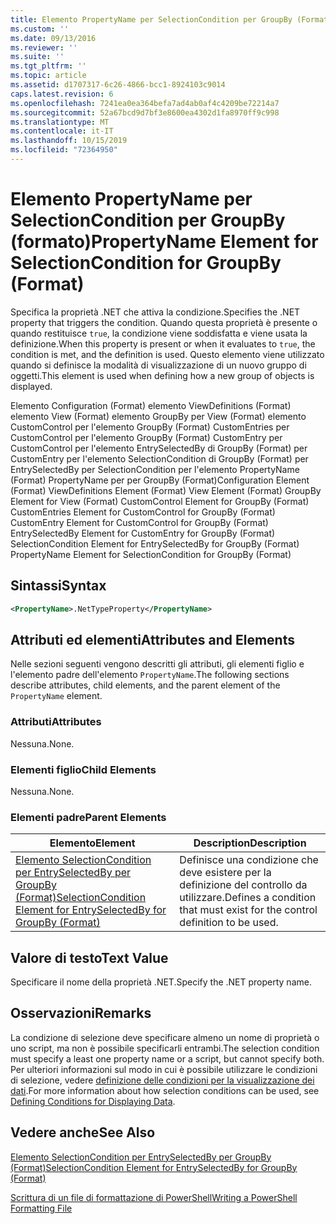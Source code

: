 ```yaml
---
title: Elemento PropertyName per SelectionCondition per GroupBy (Format) | Microsoft Docs
ms.custom: ''
ms.date: 09/13/2016
ms.reviewer: ''
ms.suite: ''
ms.tgt_pltfrm: ''
ms.topic: article
ms.assetid: d1707317-6c26-4866-bcc1-8924103c9014
caps.latest.revision: 6
ms.openlocfilehash: 7241ea0ea364befa7ad4ab0af4c4209be72214a7
ms.sourcegitcommit: 52a67bcd9d7bf3e8600ea4302d1fa8970ff9c998
ms.translationtype: MT
ms.contentlocale: it-IT
ms.lasthandoff: 10/15/2019
ms.locfileid: "72364950"
---
```

# <a name="propertyname-element-for-selectioncondition-for-groupby-format"></a><span data-ttu-id="1af0e-102">Elemento PropertyName per SelectionCondition per GroupBy (formato)</span><span class="sxs-lookup"><span data-stu-id="1af0e-102">PropertyName Element for SelectionCondition for GroupBy (Format)</span></span>

<span data-ttu-id="1af0e-103">Specifica la proprietà .NET che attiva la condizione.</span><span class="sxs-lookup"><span data-stu-id="1af0e-103">Specifies the .NET property that triggers the condition.</span></span> <span data-ttu-id="1af0e-104">Quando questa proprietà è presente o quando restituisce `true`, la condizione viene soddisfatta e viene usata la definizione.</span><span class="sxs-lookup"><span data-stu-id="1af0e-104">When this property is present or when it evaluates to `true`, the condition is met, and the definition is used.</span></span> <span data-ttu-id="1af0e-105">Questo elemento viene utilizzato quando si definisce la modalità di visualizzazione di un nuovo gruppo di oggetti.</span><span class="sxs-lookup"><span data-stu-id="1af0e-105">This element is used when defining how a new group of objects is displayed.</span></span>

<span data-ttu-id="1af0e-106">Elemento Configuration (Format) elemento ViewDefinitions (Format) elemento View (Format) elemento GroupBy per View (Format) elemento CustomControl per l'elemento GroupBy (Format) CustomEntries per CustomControl per l'elemento GroupBy (Format) CustomEntry per CustomControl per l'elemento EntrySelectedBy di GroupBy (Format) per CustomEntry per l'elemento SelectionCondition di GroupBy (Format) per EntrySelectedBy per SelectionCondition per l'elemento PropertyName (Format) PropertyName per per GroupBy (Format)</span><span class="sxs-lookup"><span data-stu-id="1af0e-106">Configuration Element (Format) ViewDefinitions Element (Format) View Element (Format) GroupBy Element for View (Format) CustomControl Element for GroupBy (Format) CustomEntries Element for CustomControl for GroupBy (Format) CustomEntry Element for CustomControl for GroupBy (Format) EntrySelectedBy Element for CustomEntry for GroupBy (Format) SelectionCondition Element for EntrySelectedBy for GroupBy (Format) PropertyName Element for SelectionCondition for GroupBy (Format)</span></span>

## <a name="syntax"></a><span data-ttu-id="1af0e-107">Sintassi</span><span class="sxs-lookup"><span data-stu-id="1af0e-107">Syntax</span></span>

```xml
<PropertyName>.NetTypeProperty</PropertyName>
```

## <a name="attributes-and-elements"></a><span data-ttu-id="1af0e-108">Attributi ed elementi</span><span class="sxs-lookup"><span data-stu-id="1af0e-108">Attributes and Elements</span></span>

<span data-ttu-id="1af0e-109">Nelle sezioni seguenti vengono descritti gli attributi, gli elementi figlio e l'elemento padre dell'elemento `PropertyName`.</span><span class="sxs-lookup"><span data-stu-id="1af0e-109">The following sections describe attributes, child elements, and the parent element of the `PropertyName` element.</span></span>

### <a name="attributes"></a><span data-ttu-id="1af0e-110">Attributi</span><span class="sxs-lookup"><span data-stu-id="1af0e-110">Attributes</span></span>

<span data-ttu-id="1af0e-111">Nessuna.</span><span class="sxs-lookup"><span data-stu-id="1af0e-111">None.</span></span>

### <a name="child-elements"></a><span data-ttu-id="1af0e-112">Elementi figlio</span><span class="sxs-lookup"><span data-stu-id="1af0e-112">Child Elements</span></span>

<span data-ttu-id="1af0e-113">Nessuna.</span><span class="sxs-lookup"><span data-stu-id="1af0e-113">None.</span></span>

### <a name="parent-elements"></a><span data-ttu-id="1af0e-114">Elementi padre</span><span class="sxs-lookup"><span data-stu-id="1af0e-114">Parent Elements</span></span>

|<span data-ttu-id="1af0e-115">Elemento</span><span class="sxs-lookup"><span data-stu-id="1af0e-115">Element</span></span>|<span data-ttu-id="1af0e-116">Description</span><span class="sxs-lookup"><span data-stu-id="1af0e-116">Description</span></span>|
|-------------|-----------------|
|[<span data-ttu-id="1af0e-117">Elemento SelectionCondition per EntrySelectedBy per GroupBy (Format)</span><span class="sxs-lookup"><span data-stu-id="1af0e-117">SelectionCondition Element for EntrySelectedBy for GroupBy (Format)</span></span>](./selectioncondition-element-for-entryselectedby-for-groupby-format.md)|<span data-ttu-id="1af0e-118">Definisce una condizione che deve esistere per la definizione del controllo da utilizzare.</span><span class="sxs-lookup"><span data-stu-id="1af0e-118">Defines a condition that must exist for the control definition to be used.</span></span>|

## <a name="text-value"></a><span data-ttu-id="1af0e-119">Valore di testo</span><span class="sxs-lookup"><span data-stu-id="1af0e-119">Text Value</span></span>

<span data-ttu-id="1af0e-120">Specificare il nome della proprietà .NET.</span><span class="sxs-lookup"><span data-stu-id="1af0e-120">Specify the .NET property name.</span></span>

## <a name="remarks"></a><span data-ttu-id="1af0e-121">Osservazioni</span><span class="sxs-lookup"><span data-stu-id="1af0e-121">Remarks</span></span>

<span data-ttu-id="1af0e-122">La condizione di selezione deve specificare almeno un nome di proprietà o uno script, ma non è possibile specificarli entrambi.</span><span class="sxs-lookup"><span data-stu-id="1af0e-122">The selection condition must specify a least one property name or a script, but cannot specify both.</span></span> <span data-ttu-id="1af0e-123">Per ulteriori informazioni sul modo in cui è possibile utilizzare le condizioni di selezione, vedere [definizione delle condizioni per la visualizzazione dei dati](./defining-conditions-for-displaying-data.md).</span><span class="sxs-lookup"><span data-stu-id="1af0e-123">For more information about how selection conditions can be used, see [Defining Conditions for Displaying Data](./defining-conditions-for-displaying-data.md).</span></span>

## <a name="see-also"></a><span data-ttu-id="1af0e-124">Vedere anche</span><span class="sxs-lookup"><span data-stu-id="1af0e-124">See Also</span></span>

[<span data-ttu-id="1af0e-125">Elemento SelectionCondition per EntrySelectedBy per GroupBy (Format)</span><span class="sxs-lookup"><span data-stu-id="1af0e-125">SelectionCondition Element for EntrySelectedBy for GroupBy (Format)</span></span>](./selectioncondition-element-for-entryselectedby-for-groupby-format.md)

[<span data-ttu-id="1af0e-126">Scrittura di un file di formattazione di PowerShell</span><span class="sxs-lookup"><span data-stu-id="1af0e-126">Writing a PowerShell Formatting File</span></span>](./writing-a-powershell-formatting-file.md)
